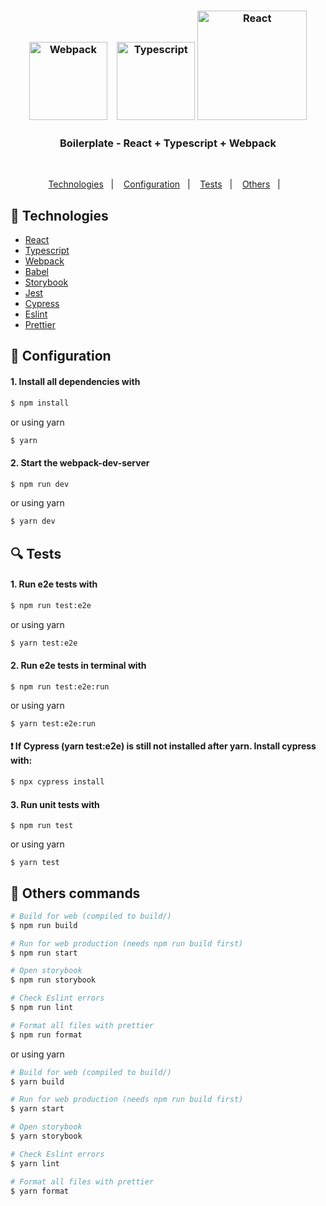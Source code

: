 <h3 align="center"><img src="https://user-images.githubusercontent.com/58083563/89603242-1845fa80-d83f-11ea-9ca1-3b6c3acb57ed.png" alt="Webpack" width="125" />
&nbsp&nbsp
<img src="https://user-images.githubusercontent.com/58083563/89603440-87bbea00-d83f-11ea-88f1-40ded3561784.png" alt="Typescript" width="125" />
<img src="https://user-images.githubusercontent.com/58083563/89603314-3f9cc780-d83f-11ea-974a-82f2ed7ab879.png" alt="React" width="175" /></h3>
<h3 align="center">Boilerplate - React + Typescript + Webpack</h3>
<br>
<p align="center">
  <a href="#rocket-Technologies">Technologies</a>&nbsp;&nbsp;&nbsp;|&nbsp;&nbsp;&nbsp;
  <a href="#wrench-Configuration">Configuration</a>&nbsp;&nbsp;&nbsp;|&nbsp;&nbsp;&nbsp;
  <a href="#mag-Tests">Tests</a>&nbsp;&nbsp;&nbsp;|&nbsp;&nbsp;&nbsp;
  <a href="#gift-Others-commands">Others</a>&nbsp;&nbsp;&nbsp;|&nbsp;&nbsp;&nbsp;
</p>

## :rocket: Technologies

- [React](https://reactjs.org)
- [Typescript](https://www.typescriptlang.org/)
- [Webpack](https://webpack.js.org/)
- [Babel](https://babeljs.io/)
- [Storybook](https://storybook.js.org/)
- [Jest](https://jestjs.io/)
- [Cypress](https://www.cypress.io/)
- [Eslint](https://eslint.org/)
- [Prettier](https://prettier.io/)

## :wrench: Configuration

#### 1. Install all dependencies with

```sh
$ npm install 
```

or using yarn

```sh
$ yarn
```

#### 2. Start the webpack-dev-server 

```sh
$ npm run dev
```

or using yarn

```sh
$ yarn dev
```

## :mag: Tests

#### 1. Run e2e tests with

```sh
$ npm run test:e2e
```

or using yarn

```sh
$ yarn test:e2e
```

#### 2. Run e2e tests in terminal with

```
$ npm run test:e2e:run
```

or using yarn

```
$ yarn test:e2e:run
```

#### :exclamation: If Cypress (yarn test:e2e) is still not installed after yarn. Install cypress with:
```sh
$ npx cypress install
```


#### 3. Run unit tests with

```
$ npm run test
```

or using yarn

```
$ yarn test
```

## :gift: Others commands

```sh
# Build for web (compiled to build/)
$ npm run build

# Run for web production (needs npm run build first)
$ npm run start

# Open storybook
$ npm run storybook

# Check Eslint errors
$ npm run lint

# Format all files with prettier
$ npm run format
```

or using yarn

```sh
# Build for web (compiled to build/)
$ yarn build

# Run for web production (needs npm run build first)
$ yarn start

# Open storybook
$ yarn storybook

# Check Eslint errors
$ yarn lint

# Format all files with prettier
$ yarn format
```
